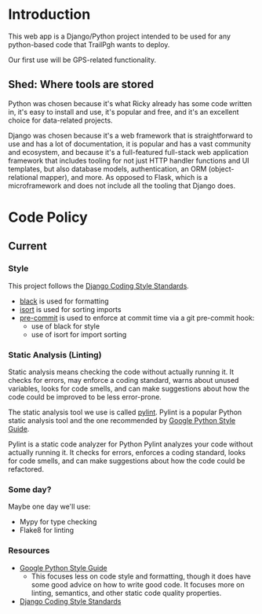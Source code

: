 # Introduction

This web app is a Django/Python project intended to be used for 
any python-based code that TrailPgh wants to deploy.

Our first use will be GPS-related functionality.


## Shed: Where tools are stored

Python was chosen because it's what Ricky already has some 
code written in, it's easy to install and use, it's popular and free,
and it's an excellent choice for data-related projects.

Django was chosen because it's a web framework that is straightforward to 
use and has a lot of documentation, it is popular and has a vast
community and ecosystem, and because it's a full-featured full-stack
web application framework that includes tooling for not just HTTP handler
functions and UI templates, but also database models, authentication, an
ORM (object-relational mapper), and more. As opposed to Flask, which is a 
 microframework and does not include all the tooling that Django does.

# Code Policy

## Current

### Style

This project follows the 
[Django Coding Style Standards](https://docs.djangoproject.com/en/dev/internals/contributing/writing-code/coding-style/).
* [black](https://pypi.org/project/black/) is used for formatting
* [isort](https://pypi.org/project/isort/) is used for sorting imports
* [pre-commit](https://pypi.org/project/pre-commit/) is used to enforce at commit time via a git pre-commit hook:
  * use of black for style
  * use of isort for import sorting

### Static Analysis (Linting)

Static analysis means checking the code without actually running it.
It checks for errors, may enforce a coding standard,
warns about unused variables,
looks for code smells,
and can make suggestions about how the code could be improved to be
less error-prone.

The static analysis tool we use is called [pylint](https://pypi.org/project/pylint/).
Pylint is a popular Python static analysis tool and the one recommended by
[Google Python Style Guide](https://google.github.io/styleguide/pyguide.html).

Pylint is a static code analyzer for Python
Pylint analyzes your code without actually running it. It checks for errors, 
enforces a coding standard, looks for code smells, and can make suggestions about how
the code could be refactored.

### Some day?

Maybe one day we'll use:
* Mypy for type checking
* Flake8 for linting

### Resources

* [Google Python Style Guide](https://google.github.io/styleguide/pyguide.html)
  * This focuses less on code style and formatting, though it does have some 
good advice on how to write good code. It focuses more on linting, semantics, 
and other static code quality properties.
* [Django Coding Style Standards](https://docs.djangoproject.com/en/dev/internals/contributing/writing-code/coding-style/)

